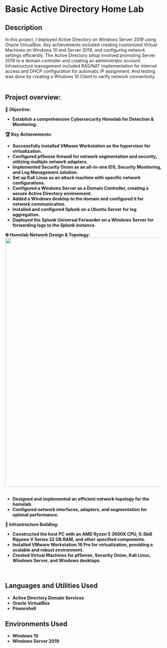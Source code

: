 <h1>Basic Active Directory Home Lab</h1>
<h2>Description</h2>
In this project, I deployed Active Directory on Windows Server 2019 using Oracle VirtualBox. Key achievements included creating customized Virtual Machines on Windows 10 and Server 2019, and configuring network settings efficiently. The Active Directory setup involved promoting Server 2019 to a domain controller and creating an administrator account. Infrastructure management included RAS/NAT implementation for internet access and DHCP configuration for automatic IP assignment. And testing was done by creating a Windows 10 Client to verify network connectivity.
<br />
<br />

<h2>Project overview:</h2>
<b>
<p align="center">
  
🎯 Objective:

  - Establish a comprehensive Cybersecurity Homelab for Detection & Monitoring.

🏆 Key Achievements:

  - Successfully installed VMware Workstation as the hypervisor for virtualization.
  - Configured pfSense firewall for network segmentation and security, utilizing multiple network adapters.
  - Implemented Security Onion as an all-in-one IDS, Security Monitoring, and Log Management solution.
  - Set up Kali Linux as an attack machine with specific network configurations.
  - Configured a Windows Server as a Domain Controller, creating a secure Active Directory environment.
  - Added a Windows desktop to the domain and configured it for network communication.
  - Installed and configured Splunk on a Ubuntu Server for log aggregation.
  - Deployed the Splunk Universal Forwarder on a Windows Server for forwarding logs to the Splunk instance.

🌐 Homelab Network Design & Topology:
<br/>
<img width="800" alt="" src="https://github.com/AlexanderStroer/Cybersecurity-Homelab/assets/122342684/27c5ff48-2f6d-4b1d-87bd-9ed527600e13">
<br /><br />
  - Designed and implemented an efficient network topology for the homelab.
  - Configured network interfaces, adapters, and segmentation for optimal performance.

🔧 Infrastructure Building:

  - Constructed the host PC with an AMD Ryzen 5 3600X CPU, G.Skill Ripjaws V Series 32 GB RAM, and other specified components.
  - Installed VMware Workstation 16 Pro for virtualization, providing a scalable and robust environment.
  - Created Virtual Machines for pfSense, Security Onion, Kali Linux, Windows Server, and Windows desktops.
<br />


<h2>Languages and Utilities Used</h2>

- <b>Active Directory Domain Services</b>
- <b>Oracle VirtualBox</b>
- <b>Powershell</b>

<h2>Environments Used </h2>

- <b>Windows 10</b>
- <b>Windows Server 2019</b>




</b>
</p>

<!--
 ```diff
- text in red
+ text in green
! text in orange
# text in gray
@@ text in purple (and bold)@@
```
--!>
